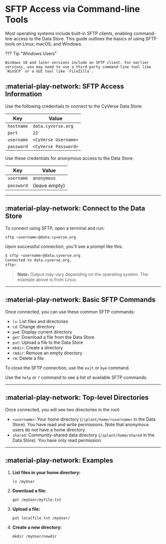 # SFTP Access via Command-line Tools

Most operating systems include built-in SFTP clients, enabling command-line access to the Data Store. This guide outlines the basics of using SFTP tools on Linux, macOS, and Windows.

??? Tip "Windows Users"

    Windows 10 and later versions include an SFTP client. For earlier versions, you may need to use a third-party command-line tool like `WinSCP` or a GUI tool like `FileZilla`.


## :material-play-network: SFTP Access Information

Use the following credentials to connect to the CyVerse Data Store:

| Key            | Value                |
|-----------------|----------------------|
| `hostname`     | `data.cyverse.org`   |
| `port`         | `22`                 |
| `username`     | `<CyVerse Username>` |
| `password`     | `<CyVerse Password>` |


Use these credentials for anonymous access to the Data Store:

| Key | Value |
|-------------------|-------|
| `username` | `anonymous` |
| `password` | (leave empty) |

---

## :material-play-network: Connect to the Data Store

To connect using SFTP, open a terminal and run:

```sh
sftp <username>@data.cyverse.org
```

Upon successful connection, you'll see a prompt like this:

```sh
$ sftp <username>@data.cyverse.org
Connected to data.cyverse.org.
sftp>
```

> **Note:** Output may vary depending on the operating system. The example above is from Linux.

---

## :material-play-network: Basic SFTP Commands

Once connected, you can use these common SFTP commands:

- `ls`: List files and directories
- `cd`: Change directory
- `pwd`: Display current directory
- `get`: Download a file from the Data Store
- `put`: Upload a file to the Data Store
- `mkdir`: Create a directory
- `rmdir`: Remove an empty directory
- `rm`: Delete a file

To close the SFTP connection, use the `exit` or `bye` command.

Use the `help` or `?` command to see a list of available SFTP commands.

---

## :material-play-network: Top-level Directories

Once connected, you will see two directories in the root:

- `<username>`: Your home directory (`/iplant/home/<username>` in the Data Store). You have read and write permissions. Note that anonymous users do not have a home directory.
- `shared`: Community-shared data directory (`/iplant/home/shared` in the Data Store). You have only read permission.

---

## :material-play-network: Examples

1. **List files in your home directory:**
   ```
   ls /myUser
   ```

2. **Download a file:**
   ```
   get /myUser/myfile.txt
   ```

3. **Upload a file:**
   ```
   put localfile.txt /myUser/
   ```

4. **Create a new directory:**
   ```
   mkdir /myUser/newdir
   ```

